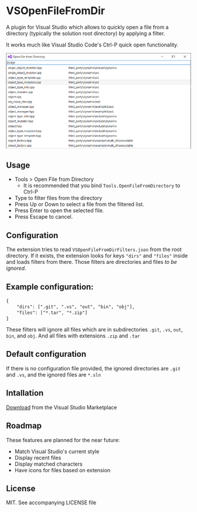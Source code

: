 # VSOpenFileFromDir

A plugin for Visual Studio which allows to quickly open a file from a directory (typically the solution root directory) by applying a filter.

It works much like Visual Studio Code's Ctrl-P quick open functionality.

![Open File from Directory](preview.png?raw=true "Open File from Directory")

## Usage

* Tools > Open File from Directory
    * It is recommended that you bind `Tools.OpenFileFromDirectory` to Ctrl-P
* Type to filter files from the directory
* Press Up or Down to select a file from the filtered list.
* Press Enter to open the selected file.
* Press Escape to cancel.

## Configuration

The extension tries to read `VSOpenFileFromDirFilters.json` from the root directory. If it exists, the extension looks for keys `"dirs"` and `"files"` inside and loads filters from there. Those filters are directories and files *to be ignored*. 

## Example configuration:

```
{
    "dirs": [".git", ".vs", "out", "bin", "obj"],
    "files": ["*.tar", "*.zip"]
}
```

These filters will ignore all files which are in subdirectories `.git`, `.vs`, `out`, `bin`, and `obj`. And all files with extensions `.zip` and `.tar`

## Default configuration

If there is no configuration file provided, the ignored directories are `.git` and `.vs`, and the ignored files are `*.sln`

## Intallation

[Download](https://marketplace.visualstudio.com/items?itemName=ibob.OpenFileFromDir) from the Visual Studio Marketplace

## Roadmap

These features are planned for the near future:

* Match Visual Studio's current style
* Display recent files
* Display matched characters
* Have icons for files based on extension

## License

MIT. See accompanying LICENSE file
